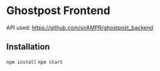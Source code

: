 # Ghostpost Frontend
API used: https://github.com/sirAMPR/ghostpost_backend

## Installation
`npm install`
`npm start`